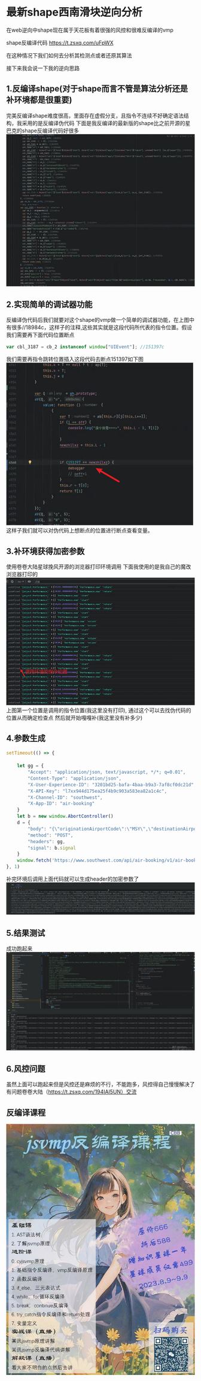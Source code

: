 # 最新shape西南滑块逆向分析 
在web逆向中shape现在属于天花板有着很强的风控和很难反编译的vmp

shape反编译代码  https://t.zsxq.com/uFpWX

在这种情况下我们如何去分析其检测点或者还原其算法

接下来我会说一下我的逆向思路

## 1.反编译shape(对于shape而言不管是算法分析还是补环境都是很重要)

完美反编译shape难度很高，里面存在虚假分支，且指令不连续不好确定语法结构，我采用的是反编译伪代码
下面是我反编译的最新版的shape比之前开源的星巴克的shape反编译代码好很多
 ![image](182711hhndhdsjddd62js5.png)


## 2.实现简单的调试器功能
反编译伪代码后我们就要对这个shape的vmp做一个简单的调试器功能，在上图中有很多//18984c，这样子的注释,这些其实就是这段代码所代表的指令位置。假设我们需要再下面代码位置断点
```javascript
var cbl_3187 = cb_2 instanceof window["UIEvent"]; //151397c
```
我们需要再指令跳转位置插入这段代码去断点151397如下图
 ![image](171102qm5cm5cva1mseb5a.png)
这样子我们就可以对伪代码上想断点的位置进行断点查看变量。

## 3.补环境获得加密参数
使用卷卷大陆星球挽风开源的浏览器打印环境调用
   下面我使用的是我自己的魔改浏览器打印的
    ![image](172322dnrrvvtxrs2rnw7n.png)
上图第一个位置是调用的指令位置(我这里没有打印), 通过这个可以去找伪代码的位置从而确定检查点
然后就开始嘎嘎补(我这里没有补多少)

## 4.参数生成
```javascript
setTimeout(() => {
 
    let gg = {
        "Accept": "application/json, text/javascript, */*; q=0.01",
        "Content-Type": "application/json",
        "X-User-Experience-ID": "3201bd25-bafa-4baa-b9a3-7af8cf0dc21d",
        "X-API-Key": "l7xx944d175ea25f4b9c903a583ea82a1c4c",
        "X-Channel-ID": "southwest",
        "X-App-ID": "air-booking"
    }
    let b = new window.AbortController()
    d = {
        "body": "{\"originationAirportCode\":\"MSY\",\"destinationAirportCode\":\"ABQ\",\"departureDate\":\"2024-04-11\",\"returnDate\":\"2024-04-14\",\"departureTimeOfDay\":\"ALL_DAY\",\"returnTimeOfDay\":\"ALL_DAY\",\"adultPassengersCount\":\"1\",\"tripType\":\"roundtrip\",\"fareType\":\"USD\",\"passengerType\":\"ADULT\",\"adultsCount\":\"1\",\"from\":\"MSY\",\"int\":\"HOMEQBOMAIR\",\"reset\":\"true\",\"to\":\"ABQ\",\"application\":\"air-booking\",\"site\":\"southwest\"}",
        "method": "POST",
        "headers": gg,
        "signal": b.signal
    }
    window.fetch('https://www.southwest.com/api/air-booking/v1/air-booking/page/air/booking/shopping', d)
}, 1)
```
补完环境后调用上面代码就可以生成header的加密参数了
![image](172957trizrbd9dza5irc6.png)
## 5.结果测试
成功跑起来
![image](180547dnjbnnjv4vm46p8j.png)
## 6.风控问题
虽然上面可以跑起来但是风控还是麻烦的不行，不能跑多，风控得自己慢慢解决了
有问题卷卷大陆（https://t.zsxq.com/194IAl5UN）交流
## 反编译课程
![image](e89079de8ae99a256ddef5c42ef6a8f.jpg)
